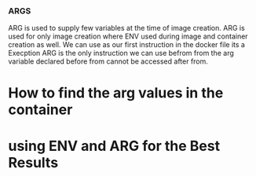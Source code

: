 ### ARGS 
ARG is used to supply few variables at the time of image creation.
ARG is used for only image creation where ENV used during image and container creation as well.
We can use as our first instruction in the docker file its a Execption 
ARG is the only instruction we can use befrom from
the arg variable declared before from cannot be accessed after from.

# How to find the arg values in the container
 # using ENV and ARG for the Best Results